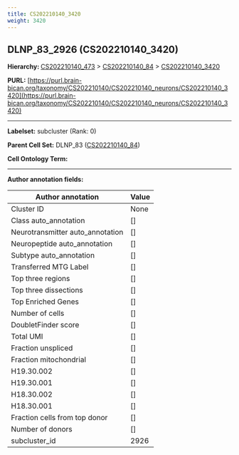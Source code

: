 ```yaml
---
title: CS202210140_3420
weight: 3420
---
```

## DLNP_83_2926 (CS202210140_3420)
<b>Hierarchy: </b>
[CS202210140_473](../CS202210140_473) >
[CS202210140_84](../CS202210140_84) >
[CS202210140_3420](../CS202210140_3420)

**PURL:** [https://purl.brain-bican.org/taxonomy/CS202210140/CS202210140_neurons/CS202210140_3420](https://purl.brain-bican.org/taxonomy/CS202210140/CS202210140_neurons/CS202210140_3420)

---


**Labelset:** subcluster (Rank: 0)

**Parent Cell Set:** DLNP_83 ([CS202210140_84](../CS202210140_84))



**Cell Ontology Term:** 

[MARKER GENES.]: #


---

[TRANSFERRED ANNOTATIONS.]: #


[AUTHOR ANNOTATION FIELDS.]: #


**Author annotation fields:**

| Author annotation | Value |
|-------------------|-------|
|Cluster ID|None|
|Class auto_annotation|[]|
|Neurotransmitter auto_annotation|[]|
|Neuropeptide auto_annotation|[]|
|Subtype auto_annotation|[]|
|Transferred MTG Label|[]|
|Top three regions|[]|
|Top three dissections|[]|
|Top Enriched Genes|[]|
|Number of cells|[]|
|DoubletFinder score|[]|
|Total UMI|[]|
|Fraction unspliced|[]|
|Fraction mitochondrial|[]|
|H19.30.002|[]|
|H19.30.001|[]|
|H18.30.002|[]|
|H18.30.001|[]|
|Fraction cells from top donor|[]|
|Number of donors|[]|
|subcluster_id|2926|
